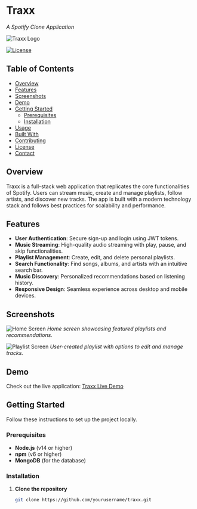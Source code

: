 # Traxx

*A Spotify Clone Application*

![Traxx Logo](logo.png)

[![License](https://img.shields.io/badge/license-MIT-green.svg)](LICENSE)

## Table of Contents

- [Overview](#overview)
- [Features](#features)
- [Screenshots](#screenshots)
- [Demo](#demo)
- [Getting Started](#getting-started)
  - [Prerequisites](#prerequisites)
  - [Installation](#installation)
- [Usage](#usage)
- [Built With](#built-with)
- [Contributing](#contributing)
- [License](#license)
- [Contact](#contact)

## Overview

Traxx is a full-stack web application that replicates the core functionalities of Spotify. Users can stream music, create and manage playlists, follow artists, and discover new tracks. The app is built with a modern technology stack and follows best practices for scalability and performance.

## Features

- **User Authentication**: Secure sign-up and login using JWT tokens.
- **Music Streaming**: High-quality audio streaming with play, pause, and skip functionalities.
- **Playlist Management**: Create, edit, and delete personal playlists.
- **Search Functionality**: Find songs, albums, and artists with an intuitive search bar.
- **Music Discovery**: Personalized recommendations based on listening history.
- **Responsive Design**: Seamless experience across desktop and mobile devices.

## Screenshots

![Home Screen](screenshots/home.png)
*Home screen showcasing featured playlists and recommendations.*

![Playlist Screen](screenshots/playlist.png)
*User-created playlist with options to edit and manage tracks.*

## Demo

Check out the live application: [Traxx Live Demo](https://traxx-app.herokuapp.com)

## Getting Started

Follow these instructions to set up the project locally.

### Prerequisites

- **Node.js** (v14 or higher)
- **npm** (v6 or higher)
- **MongoDB** (for the database)

### Installation

1. **Clone the repository**

   ```bash
   git clone https://github.com/yourusername/traxx.git
